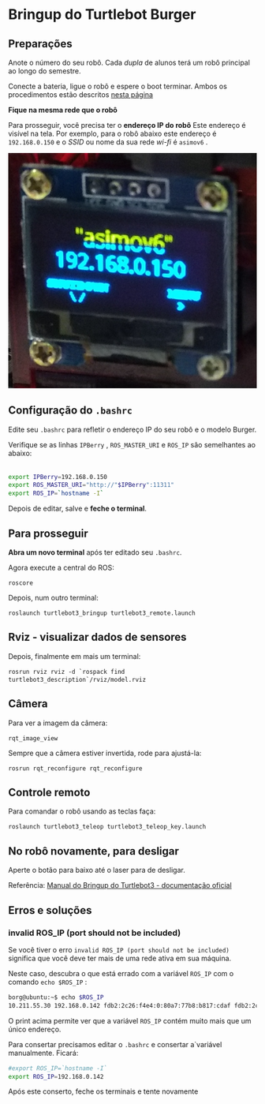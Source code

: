 
# Bringup do Turtlebot Burger

## Preparações

Anote o número do seu robô. Cada *dupla* de alunos terá um robô principal ao longo do semestre.


Conecte a bateria, ligue o robô e espere o boot terminar. Ambos os procedimentos estão descritos [nesta página](turtlebot_procedimentos.md)


**Fique na mesma rede que o robô**


Para prosseguir, você precisa ter o **endereço IP do robô** Este endereço é visível na tela. Por exemplo, para o robô abaixo este endereço é `192.168.0.150` e o *SSID* ou nome da sua rede *wi-fi* é `asimov6` .


![Robô com IP 192.168.0.150 e rede wi-fi asimov6](tela_robot_asimov6.png)



## Configuração do `.bashrc`

Edite seu `.bashrc` para refletir o endereço IP do seu robô e o modelo Burger. 

Verifique se as linhas `IPBerry` , `ROS_MASTER_URI`  e `ROS_IP` são semelhantes ao abaixo:

```bash

export IPBerry=192.168.0.150
export ROS_MASTER_URI="http://"$IPBerry":11311"
export ROS_IP=`hostname -I`


```

Depois de editar, salve e **feche o terminal**.



## Para prosseguir

**Abra um novo terminal** após ter editado seu `.bashrc`. 

Agora execute a central do ROS:

	roscore

Depois, num outro terminal:

	roslaunch turtlebot3_bringup turtlebot3_remote.launch


## Rviz - visualizar dados de sensores

Depois, finalmente em mais um terminal:


	rosrun rviz rviz -d `rospack find turtlebot3_description`/rviz/model.rviz


## Câmera

Para ver a imagem da câmera:

	rqt_image_view

Sempre que a câmera estiver invertida, rode para ajustá-la:

	rosrun rqt_reconfigure rqt_reconfigure


## Controle remoto


Para comandar o robô usando as teclas faça:

	roslaunch turtlebot3_teleop turtlebot3_teleop_key.launch


## No robô novamente, para desligar

Aperte o botão para baixo até o laser para de desligar.


Referência: [Manual do Bringup do Turtlebot3 - documentação oficial](http://emanual.robotis.com/docs/en/platform/turtlebot3/bringup/#bringup)

## Erros e soluções

### invalid ROS_IP (port should not be included)

Se você tiver o erro `invalid ROS_IP (port should not be included)`  significa que você deve ter mais de uma rede ativa em sua máquina.

Neste caso, descubra o que está errado com a variável `ROS_IP` com o comando `echo $ROS_IP` :

``` bash
borg@ubuntu:~$ echo $ROS_IP
10.211.55.30 192.168.0.142 fdb2:2c26:f4e4:0:80a7:77b8:b817:cdaf fdb2:2c26:f4e4:0:d7:c701:113c:f996
```

O print acima permite ver que a variável `ROS_IP` contém muito mais que um único endereço. 

Para consertar precisamos editar o `.bashrc`  e consertar a`variável manualmente. Ficará:

```bash
#export ROS_IP=`hostname -I`
export ROS_IP=192.168.0.142
```
Após este conserto, feche os terminais e tente novamente



	








